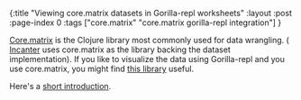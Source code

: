 {:title "Viewing core.matrix datasets in Gorilla-repl worksheets"
 :layout :post
 :page-index 0
 :tags ["core.matrix" "core.matrix gorilla-repl integration"]
 }

[Core.matrix](https://github.com/mikera/core.matrix) is the Clojure library most commonly used for data wrangling. ( [Incanter](http://incanter.org) uses core.matrix as the library backing the dataset implementation). If you like to visualize the data using Gorilla-repl and you use core.matrix, you might find [this library](https://github.com/shark8me/core-matrix-gorilla) useful.

Here's a [short introduction](http://viewer.gorilla-repl.org/view.html?source=github&user=shark8me&repo=clojure-machinelearning-cookbook&path=core.matrix-gorilla/ws/coremat.cljw). 

